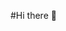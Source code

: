 #Hi there 👋

<!--
**arnabsikder208/arnabsikder208** is a ✨ _special_ ✨ repository because its `README.md` (this file) appears on your GitHub profile.

Here are some ideas to get you started:

- 🔭 I’m currently working on C
- 🌱 I’m currently learning Python
- 💬 Ask me about C
- 😄 Pronouns:English,Bengali & Hindi
-->

